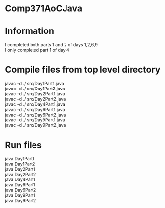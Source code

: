 # Comp371AoCJava

# Information
I completed both parts 1 and 2 of days 1,2,6,9\
I only completed part 1 of day 4


# Compile files from top level directory
javac -d ./ src/Day1Part1.java\
javac -d ./ src/Day1Part2.java\
javac -d ./ src/Day2Part1.java\
javac -d ./ src/Day2Part2.java\
javac -d ./ src/Day4Part1.java\
javac -d ./ src/Day6Part1.java\
javac -d ./ src/Day6Part2.java\
javac -d ./ src/Day9Part1.java\
javac -d ./ src/Day9Part2.java

# Run files 
java Day1Part1\
java Day1Part2\
java Day2Part1\
java Day2Part2\
java Day4Part1\
java Day6Part1\
java Day6Part2\
java Day9Part1\
java Day9Part2



